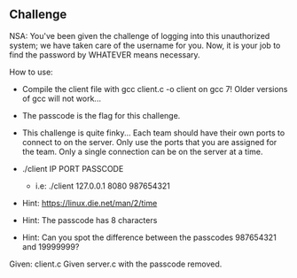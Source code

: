 ## Challenge 

NSA: You've been given the challenge of logging into this unauthorized system; we have taken care of the username for you. Now, it is your job to find the password by WHATEVER means necessary.

How to use: 
- Compile the client file with gcc client.c -o client on gcc 7! Older versions of gcc will not work...
- The passcode is the flag for this challenge. 
- This challenge is quite finky... Each team should have their own ports to connect to on the server. Only use the ports that you are assigned for the team. Only a single connection can be on the server at a time. 
- ./client IP PORT PASSCODE
	- i.e: ./client 127.0.0.1 8080 987654321

- Hint: https://linux.die.net/man/2/time
- Hint: The passcode has 8 characters 
- Hint: Can you spot the difference between the passcodes 987654321 and 19999999?

Given: client.c 
Given server.c with the passcode removed. 
